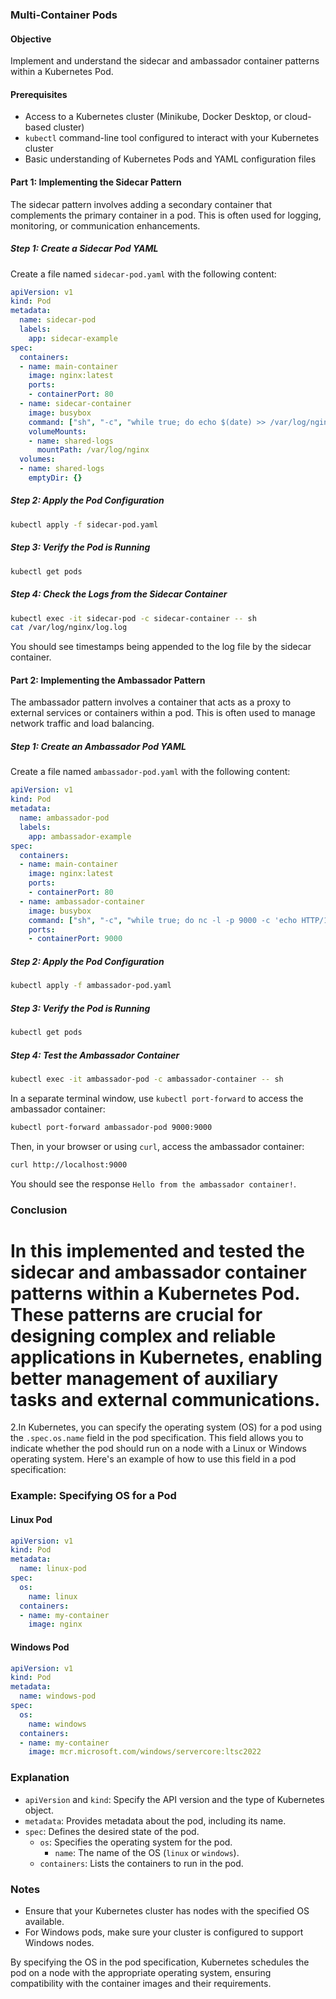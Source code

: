 ### Multi-Container Pods
#### Objective
Implement and understand the sidecar and ambassador container patterns within a Kubernetes Pod.

#### Prerequisites
- Access to a Kubernetes cluster (Minikube, Docker Desktop, or cloud-based cluster)
- `kubectl` command-line tool configured to interact with your Kubernetes cluster
- Basic understanding of Kubernetes Pods and YAML configuration files

#### Part 1: Implementing the Sidecar Pattern

The sidecar pattern involves adding a secondary container that complements the primary container in a pod. This is often used for logging, monitoring, or communication enhancements.

##### Step 1: Create a Sidecar Pod YAML
Create a file named `sidecar-pod.yaml` with the following content:

```yaml
apiVersion: v1
kind: Pod
metadata:
  name: sidecar-pod
  labels:
    app: sidecar-example
spec:
  containers:
  - name: main-container
    image: nginx:latest
    ports:
    - containerPort: 80
  - name: sidecar-container
    image: busybox
    command: ["sh", "-c", "while true; do echo $(date) >> /var/log/nginx/log.log; sleep 5; done"]
    volumeMounts:
    - name: shared-logs
      mountPath: /var/log/nginx
  volumes:
  - name: shared-logs
    emptyDir: {}
```

##### Step 2: Apply the Pod Configuration

```sh
kubectl apply -f sidecar-pod.yaml
```

##### Step 3: Verify the Pod is Running

```sh
kubectl get pods
```

##### Step 4: Check the Logs from the Sidecar Container

```sh
kubectl exec -it sidecar-pod -c sidecar-container -- sh
cat /var/log/nginx/log.log
```

You should see timestamps being appended to the log file by the sidecar container.

#### Part 2: Implementing the Ambassador Pattern

The ambassador pattern involves a container that acts as a proxy to external services or containers within a pod. This is often used to manage network traffic and load balancing.

##### Step 1: Create an Ambassador Pod YAML
Create a file named `ambassador-pod.yaml` with the following content:

```yaml
apiVersion: v1
kind: Pod
metadata:
  name: ambassador-pod
  labels:
    app: ambassador-example
spec:
  containers:
  - name: main-container
    image: nginx:latest
    ports:
    - containerPort: 80
  - name: ambassador-container
    image: busybox
    command: ["sh", "-c", "while true; do nc -l -p 9000 -c 'echo HTTP/1.1 200 OK; echo; echo Hello from the ambassador container!'; done"]
    ports:
    - containerPort: 9000
```

##### Step 2: Apply the Pod Configuration

```sh
kubectl apply -f ambassador-pod.yaml
```

##### Step 3: Verify the Pod is Running

```sh
kubectl get pods
```

##### Step 4: Test the Ambassador Container

```sh
kubectl exec -it ambassador-pod -c ambassador-container -- sh
```

In a separate terminal window, use `kubectl port-forward` to access the ambassador container:

```sh
kubectl port-forward ambassador-pod 9000:9000
```

Then, in your browser or using `curl`, access the ambassador container:

```sh
curl http://localhost:9000
```

You should see the response `Hello from the ambassador container!`.

### Conclusion

In this implemented and tested the sidecar and ambassador container patterns within a Kubernetes Pod. These patterns are crucial for designing complex and reliable applications in Kubernetes, enabling better management of auxiliary tasks and external communications.
===========================================================================================================================================================


2.In Kubernetes, you can specify the operating system (OS) for a pod using the `.spec.os.name` field in the pod specification. This field allows you to indicate whether the pod should run on a node with a Linux or Windows operating system. Here's an example of how to use this field in a pod specification:

### Example: Specifying OS for a Pod

#### Linux Pod
```yaml
apiVersion: v1
kind: Pod
metadata:
  name: linux-pod
spec:
  os:
    name: linux
  containers:
  - name: my-container
    image: nginx
```

#### Windows Pod
```yaml
apiVersion: v1
kind: Pod
metadata:
  name: windows-pod
spec:
  os:
    name: windows
  containers:
  - name: my-container
    image: mcr.microsoft.com/windows/servercore:ltsc2022
```

### Explanation
- `apiVersion` and `kind`: Specify the API version and the type of Kubernetes object.
- `metadata`: Provides metadata about the pod, including its name.
- `spec`: Defines the desired state of the pod.
  - `os`: Specifies the operating system for the pod.
    - `name`: The name of the OS (`linux` or `windows`).
  - `containers`: Lists the containers to run in the pod.

### Notes
- Ensure that your Kubernetes cluster has nodes with the specified OS available.
- For Windows pods, make sure your cluster is configured to support Windows nodes.

By specifying the OS in the pod specification, Kubernetes schedules the pod on a node with the appropriate operating system, ensuring compatibility with the container images and their requirements.
